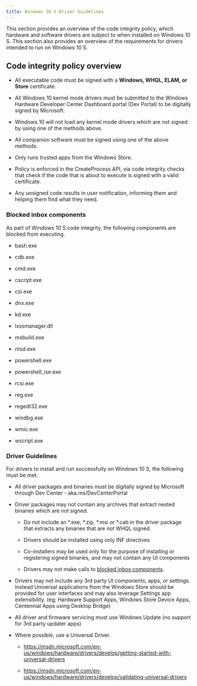 ```yaml
---
title: Windows 10 S Driver Guidelines
---
```


This section provides an overview of the code integrity policy, which hardware
and software drivers are subject to when installed on Windows 10 S. This section
also provides an overview of the requirements for drivers intended to run on
Windows 10 S.

Code integrity policy overview
------------------------------

-   All executable code must be signed with a **Windows, WHQL, ELAM, or Store**
    certificate.

-   All Windows 10 kernel mode drivers must be submitted to the Windows Hardware
    Developer Center Dashboard portal (Dev Portal) to be digitally signed by
    Microsoft.

-   Windows 10 will not load any kernel mode drivers which are not signed by
    using one of the methods above.

-   All companion software must be signed using one of the above methods.

-   Only runs trusted apps from the Windows Store.

-   Policy is enforced in the CreateProcess API, via code integrity checks that
    check if the code that is about to execute is signed with a valid
    certificate.

-   Any unsigned code results in user notification, informing them and helping
    them find what they need.

### Blocked inbox components 

As part of Windows 10 S code integrity, the following components are blocked
from executing.

-   bash.exe

-   cdb.exe

-   cmd.exe

-   cscript.exe

-   csi.exe

-   dnx.exe

-   kd.exe

-   lxssmanager.dll

-   msbuild.exe

-   ntsd.exe

-   powershell.exe

-   powershell\_ise.exe

-   rcsi.exe

-   reg.exe

-   regedt32.exe

-   windbg.exe

-   wmic.exe

-   wscript.exe

### Driver Guidelines

For drivers to install and run successfully on Windows 10 S, the following must
be met.

-   All driver packages and binaries must be digitally signed by Microsoft
    through Dev Center - aka.ms/DevCenterPortal

-   Driver packages may not contain any archives that extract nested binaries
    which are not signed.

    -   Do not include an \*.exe, \*.zip, \*.msi or \*.cab in the driver package
        that extracts any binaries that are not WHQL signed.

    -   Drivers should be installed using only INF directives

    -   Co-installers may be used only for the purpose of installing or
        registering signed binaries, and may not contain any UI components

    -   Drivers may not make calls to [blocked inbox
        components](#blocked-inbox-components).

-   Drivers may not include any 3rd party UI components, apps, or settings.
    Instead Universal applications from the Windows Store should be provided for
    user interfaces and may also leverage Settings app extensibility. (eg;
    Hardware Support Apps, Windows Store Device Apps, Centennial Apps using
    Desktop Bridge)

-   All driver and firmware servicing must use Windows Update (no support for
    3rd party updater apps)

-   Where possible, use a Universal Driver.

    -   <https://msdn.microsoft.com/en-us/windows/hardware/drivers/develop/getting-started-with-universal-drivers>

    -   <https://msdn.microsoft.com/en-us/windows/hardware/drivers/develop/validating-universal-drivers>
